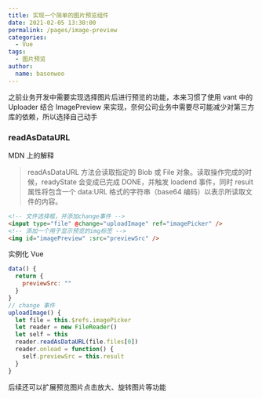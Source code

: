 ```yaml
---
title: 实现一个简单的图片预览组件
date: 2021-02-05 13:30:00
permalink: /pages/image-preview
categories:
  - Vue
tags:
  - 图片预览
author:
  name: basonwoo
---
```


之前业务开发中需要实现选择图片后进行预览的功能，本来习惯了使用 vant 中的 Uploader 结合 ImagePreview 来实现，奈何公司业务中需要尽可能减少对第三方库的依赖，所以选择自己动手

### readAsDataURL

MDN 上的解释

> readAsDataURL 方法会读取指定的 Blob 或 File 对象。读取操作完成的时候，readyState 会变成已完成 DONE，并触发 loadend 事件，同时 result 属性将包含一个 data:URL 格式的字符串（base64 编码）以表示所读取文件的内容。

```html
<!-- 文件选择框，并添加change事件 -->
<input type="file" @change="uploadImage" ref="imagePicker" />
<!-- 添加一个用于显示预览的img标签 -->
<img id="imagePreview" :src="previewSrc" />
```

实例化 Vue

```JavaScript
data() {
  return {
    previewSrc: ""
  }
}
// change 事件
uploadImage() {
  let file = this.$refs.imagePicker
  let reader = new FileReader()
  let self = this
  reader.readAsDataURL(file.files[0])
  reader.onload = function() {
    self.previewSrc = this.result
  }
}
```
后续还可以扩展预览图片点击放大、旋转图片等功能